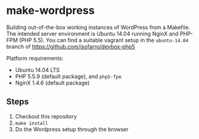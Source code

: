 make-wordpress
==============

Building out-of-the-box working instances of WordPress from a Makefile. The intended server environment is Ubuntu 14.04 running NginX and PHP-FPM (PHP 5.5). You can find a suitable vagrant setup in the `ubuntu-14.04` branch of https://github.com/isofarro/devbox-php5

Platform requirements:

* Ubuntu 14.04 LTS
* PHP 5.5.9 (default package), and `php5-fpm`
* NginX 1.4.6 (default package)

Steps
-----

1. Checkout this repository
2. `make install`
3. Do the Wordpress setup through the browser


